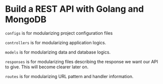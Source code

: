 # Build a REST API with Golang and MongoDB

`configs` is for modularizing project configuration files

`controllers` is for modularizing application logics.

`models` is for modularizing data and database logics.

`responses` is for modularizing files describing the response we want our API to give. This will become clearer later on.

`routes` is for modularizing URL pattern and handler information.
